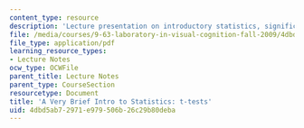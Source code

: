 ```yaml
---
content_type: resource
description: 'Lecture presentation on introductory statistics, significance, and t-tests. '
file: /media/courses/9-63-laboratory-in-visual-cognition-fall-2009/4dbd5ab72971e979506b26c29b80deba_MIT9_63F09_lec04.pdf
file_type: application/pdf
learning_resource_types:
- Lecture Notes
ocw_type: OCWFile
parent_title: Lecture Notes
parent_type: CourseSection
resourcetype: Document
title: 'A Very Brief Intro to Statistics: t-tests'
uid: 4dbd5ab7-2971-e979-506b-26c29b80deba
---
```


